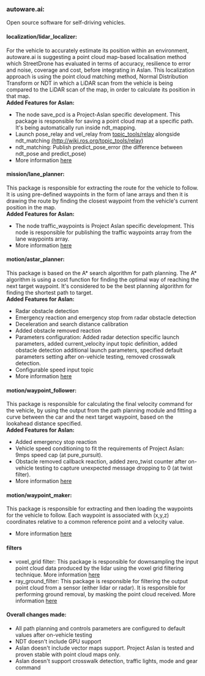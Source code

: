 ### autoware.ai:
Open source software for self-driving vehicles.  

#### localization/lidar_localizer:
For the vehicle to accurately estimate its position within an environment, autoware.ai is suggesting a point cloud map-based localisation method which StreetDrone has evaluated in terms of accuracy, resilience to error and noise, coverage and cost, before integrating in Aslan. This localization approach is using the point cloud matching method, Normal Distribution Transform or NDT in which a LiDAR scan from the vehicle is being compared to the LiDAR scan of the map, in order to calculate its position in that map.   
**Added Features for Aslan:**   
* The node save_pcd is a Project-Aslan specific development. This package is responsible for saving a point cloud map at a specific path. It's being automatically run inside ndt_mapping.
* Launch pose_relay and vel_relay from [topic_tools/relay](https://github.com/ros/ros_comm/tree/kinetic-devel/tools) alongside ndt_matching [(http://wiki.ros.org/topic_tools/relay)](http://wiki.ros.org/topic_tools/relay)
* ndt_matching: Publish predict_pose_error (the difference between ndt_pose and predict_pose)   
* More information [here](https://github.com/project-aslan/autoware.ai/tree/aslan-dev/localization/packages/lidar_localizer)

#### mission/lane_planner: 
This package is responsible for extracting the route for the vehicle to follow. It is using pre-defined waypoints in the form of lane arrays and then it is drawing the route by finding the closest waypoint from the vehicle's current position in the map.   
**Added Features for Aslan:**  
* The node traffic_waypoints is Project Aslan specific development. This node is responsible for publishing the traffic waypoints array from the lane waypoints array.   
* More information [here](https://github.com/project-aslan/autoware.ai/tree/aslan-dev/planning/mission/packages/lane_planner)

#### motion/astar_planner:
This package is based on the A* search algorithm for path planning. The A* algorithm is using a cost function for finding the optimal way of reaching the next target waypoint. It's considered to be the best planning algorithm for finding the shortest path to target.  
**Added Features for Aslan:**  
* Radar obstacle detection
* Emergency reaction and emergency stop from radar obstacle detection
* Deceleration and search distance calibration
* Added obstacle removed reaction
* Parameters configuration: Added radar detection specific launch parameters, added current_velocity input topic definition, added obstacle detection additional launch parameters, specified default parameters setting after on-vehicle testing, removed crosswalk detection.   
* Configurable speed input topic
* More information [here](https://github.com/project-aslan/autoware.ai/tree/aslan-dev/planning/motion/packages/astar_planner)

#### motion/waypoint_follower: 
This package is responsible for calculating the final velocity command for the vehicle, by using the output from the path planning module and fitting a curve between the car and the next target waypoint, based on the lookahead distance specified.  
**Added Features for Aslan:**  
* Added emergency stop reaction
* Vehicle speed conditioning to fit the requirements of Project Aslan: 9mps speed cap (at pure_pursuit).  
* Obstacle removed callback reaction, added zero_twist counter after on-vehicle testing to capture unexpected message dropping to 0 (at twist filter). 
* More information [here](https://github.com/project-aslan/autoware.ai/tree/aslan-dev/planning/motion/packages/waypoint_follower)

#### motion/waypoint_maker: 
This package is responsible for extracting and then loading the waypoints for the vehicle to follow. Each waypoint is associated with (x,y,z) coordinates relative to a common reference point and a velocity value.  
* More information [here](https://github.com/project-aslan/autoware.ai/tree/aslan-dev/planning/motion/packages/waypoint_maker)

#### filters
* voxel_grid filter: This package is responsible for downsampling the input point cloud data produced by the lidar using the voxel grid filtering technique. More information [here](https://github.com/project-aslan/autoware.ai/tree/aslan-dev/filters/voxel_grid_filter)
* ray_ground_filter: This package is responsible for filtering the output point cloud from a sensor (either lidar or radar). It is responsible for performing ground removal, by masking the point cloud received. More information [here](https://github.com/project-aslan/autoware.ai/tree/aslan-dev/filters/ray_ground_filter)


#### Overall changes made:
* All path planning and controls parameters are configured to default values after on-vehicle testing
* NDT doesn't include GPU support
* Aslan doesn't include vector maps support. Project Aslan is tested and proven stable with point cloud maps only.   
* Aslan doesn't support crosswalk detection, traffic lights, mode and gear command

